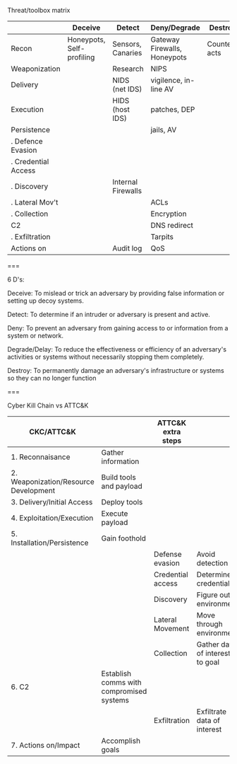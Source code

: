 Threat/toolbox matrix

|                       | Deceive                           | Detect                | Deny/Degrade                                 | Destroy                |
| -------------         | ---------------                   | --------              | --------------                               | ---------              |
| Recon                 | Honeypots, Self-profiling         | Sensors, Canaries     | Gateway Firewalls, Honeypots                 | Counter-acts           |
| Weaponization         |                                   | Research              | NIPS                                         |                        |                     
| Delivery              |                                   | NIDS (net IDS)        | vigilence, in-line AV                        |                        |                       
| Execution             |                                   | HIDS (host IDS)       | patches, DEP                                 |                        |                       
| Persistence           |                                   |                       | jails, AV                                    |                        |                       
| .  Defence Evasion    |                                   |                       |                                              |                        |                       
| .  Credential Access  |                                   |                       |                                              |                        |                       
| .  Discovery          |                                   | Internal Firewalls    |                                              |                        |                       
| .  Lateral Mov't      |                                   |                       | ACLs                                         |                        |                       
| .  Collection         |                                   |                       | Encryption                                   |                        |                       
| C2                    |                                   |                       | DNS redirect                                 |                        |                       
| .  Exfiltration       |                                   |                       | Tarpits                                      |                        |                       
| Actions on            |                                   | Audit log             | QoS                                          |                        |                           

===

6 D's:

Deceive:            To mislead or trick an adversary by providing false information or setting up decoy systems. 

Detect:             To determine if an intruder or adversary is present and active.

Deny:               To prevent an adversary from gaining access to or information from a system or network. 

Degrade/Delay:      To reduce the effectiveness or efficiency of an adversary's activities or systems without necessarily stopping them completely. 

Destroy:            To permanently damage an adversary's infrastructure or systems so they can no longer function

===

Cyber Kill Chain vs ATTC&K

| CKC/ATTC&K                                |                                          | ATTC&K extra steps     |                                           |
| -----------------                         | ---------------------------------------- | --------------------   | ----------------------------------------  |
| 1.  Reconnaisance                         | Gather information                       |                        |                                           |
| 2.  Weaponization/Resource Development    | Build tools and payload                  |                        |                                           |
| 3.  Delivery/Initial Access               | Deploy tools                             |                        |                                           |
| 4.  Exploitation/Execution                | Execute payload                          |                        |                                           |
| 5.  Installation/Persistence              | Gain foothold                            |                        |                                           |
|                                           |                                          | Defense evasion        | Avoid detection                           |
|                                           |                                          | Credential access      | Determine credentials                     |
|                                           |                                          | Discovery              | Figure out environment                    |
|                                           |                                          | Lateral Movement       | Move through environment                  |
|                                           |                                          | Collection             | Gather data of interest to goal           |
| 6.  C2                                    | Establish comms with compromised systems |                        |                                           |
|                                           |                                          | Exfiltration           | Exfiltrate data of interest               |
| 7.  Actions on/Impact                     | Accomplish goals                         |                        |                                           |